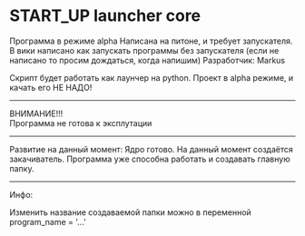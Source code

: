 START_UP launcher core
===========

Программа в режиме alpha 
Написана на питоне, и требует запускателя. В вики написано как запускать программы без запускателя (если не написано то просим дождаться, когда напишим)
Разработчик: Markus

Скрипт будет работать как лаунчер на python. Проект в alpha режиме, и качать его НЕ НАДО!
__________________________________
ВНИМАНИЕ!!!                       
Программа не готова к эксплутации 
__________________________________
Развитие на данный момент:
Ядро готово. На данный момент создаётся закачиватель. Программа уже способна работать и создавать главную папку.

__________________________________
Инфо:

Изменить название создаваемой папки можно в переменной program_name = '...'



